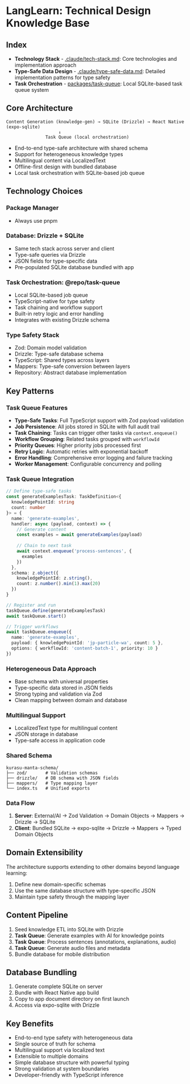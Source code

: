 # LangLearn: Technical Design Knowledge Base

## Index
- **Technology Stack** - [.claude/tech-stack.md](.claude/tech-stack): Core technologies and implementation approach
- **Type-Safe Data Design** - [.claude/type-safe-data.md](.claude/type-safe-data): Detailed implementation patterns for type safety
- **Task Orchestration** - [packages/task-queue](packages/task-queue): Local SQLite-based task queue system

## Core Architecture
```
Content Generation (knowledge-gen) → SQLite (Drizzle) → React Native (expo-sqlite)
                    ↓
               Task Queue (local orchestration)
```
- End-to-end type-safe architecture with shared schema
- Support for heterogeneous knowledge types
- Multilingual content via LocalizedText
- Offline-first design with bundled database
- Local task orchestration with SQLite-based job queue

## Technology Choices

### Package Manager
- Always use pnpm

### Database: Drizzle + SQLite
- Same tech stack across server and client
- Type-safe queries via Drizzle
- JSON fields for type-specific data
- Pre-populated SQLite database bundled with app

### Task Orchestration: @repo/task-queue
- Local SQLite-based job queue
- TypeScript-native for type safety
- Task chaining and workflow support
- Built-in retry logic and error handling
- Integrates with existing Drizzle schema

### Type Safety Stack
- Zod: Domain model validation
- Drizzle: Type-safe database schema
- TypeScript: Shared types across layers
- Mappers: Type-safe conversion between layers
- Repository: Abstract database implementation

## Key Patterns

### Task Queue Features
- **Type-Safe Tasks**: Full TypeScript support with Zod payload validation
- **Job Persistence**: All jobs stored in SQLite with full audit trail
- **Task Chaining**: Tasks can trigger other tasks via `context.enqueue()`
- **Workflow Grouping**: Related tasks grouped with `workflowId`
- **Priority Queues**: Higher priority jobs processed first
- **Retry Logic**: Automatic retries with exponential backoff
- **Error Handling**: Comprehensive error logging and failure tracking
- **Worker Management**: Configurable concurrency and polling

### Task Queue Integration
```typescript
// Define type-safe tasks
const generateExamplesTask: TaskDefinition<{
  knowledgePointId: string
  count: number
}> = {
  name: 'generate-examples',
  handler: async (payload, context) => {
    // Generate content
    const examples = await generateExamples(payload)
    
    // Chain to next task
    await context.enqueue('process-sentences', {
      examples
    })
  },
  schema: z.object({
    knowledgePointId: z.string(),
    count: z.number().min(1).max(20)
  })
}

// Register and run
taskQueue.define(generateExamplesTask)
await taskQueue.start()

// Trigger workflows
await taskQueue.enqueue({
  name: 'generate-examples',
  payload: { knowledgePointId: 'jp-particle-wa', count: 5 },
  options: { workflowId: 'content-batch-1', priority: 10 }
})
```

### Heterogeneous Data Approach
- Base schema with universal properties
- Type-specific data stored in JSON fields
- Strong typing and validation via Zod
- Clean mapping between domain and database

### Multilingual Support
- LocalizedText type for multilingual content
- JSON storage in database
- Type-safe access in application code

### Shared Schema
```
kurasu-manta-schema/
├── zod/       # Validation schemas
├── drizzle/   # DB schema with JSON fields
├── mappers/   # Type mapping layer
└── index.ts   # Unified exports
```

### Data Flow
1. **Server**: External/AI → Zod Validation → Domain Objects → Mappers → Drizzle → SQLite
2. **Client**: Bundled SQLite → expo-sqlite → Drizzle → Mappers → Typed Domain Objects

## Domain Extensibility
The architecture supports extending to other domains beyond language learning:

1. Define new domain-specific schemas
2. Use the same database structure with type-specific JSON
3. Maintain type safety through the mapping layer

## Content Pipeline
1. Seed knowledge ETL into SQLite with Drizzle
2. **Task Queue**: Generate examples with AI for knowledge points
3. **Task Queue**: Process sentences (annotations, explanations, audio)
4. **Task Queue**: Generate audio files and metadata
5. Bundle database for mobile distribution

## Database Bundling
1. Generate complete SQLite on server
2. Bundle with React Native app build
3. Copy to app document directory on first launch
4. Access via expo-sqlite with Drizzle

## Key Benefits
- End-to-end type safety with heterogeneous data
- Single source of truth for schema
- Multilingual support via localized text
- Extensible to multiple domains
- Simple database structure with powerful typing
- Strong validation at system boundaries
- Developer-friendly with TypeScript inference